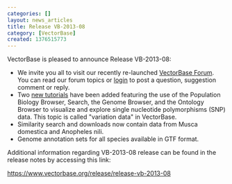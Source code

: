```yaml
---
categories: []
layout: news_articles
title: Release VB-2013-08
category: [VectorBase]
created: 1376515773
---
```

<p>VectorBase is pleased to announce Release VB-2013-08:<p>
<ul> <li>We invite you all to visit our recently re-launched <a href="">VectorBase Forum</a>. You can read our forum topics or <a href="https://www.vectorbase.org/user/register">login</a> to post a question, suggestion comment or reply. </li>
<li>Two <a href="https://www.vectorbase.org/tutorials">new tutorials</a> have been added featuring the use of the Population Biology Browser, Search, the Genome Browser, and the Ontology Browser to visualize and explore single nucleotide polymorphisms (SNP) data. This topic is called "variation data" in VectorBase.</li> <li>Similarity search and downloads now contain data from Musca domestica and Anopheles nili.</li> <li>Genome annotation sets for all species available in GTF format.</li></ul>

<p>Additional information regarding VB-2013-08 release can be found in the release notes by accessing this link:<p/> 

https://www.vectorbase.org/release/release-vb-2013-08

